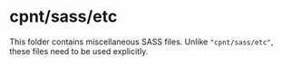 # cpnt/sass/etc

This folder contains miscellaneous SASS files. Unlike `"cpnt/sass/etc"`, these files
need to be used explicitly.
